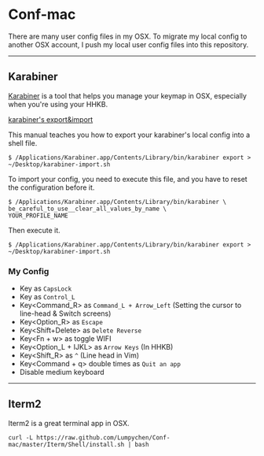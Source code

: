 # Conf-mac

There are many user config files in my OSX. To migrate my local config to another OSX account, I push my local user config files into this repository.

---

## Karabiner

[Karabiner](https://github.com/tekezo/Karabiner) is a tool that helps you manage your keymap in OSX, especially when you're using your HHKB.

[karabiner's export&import](https://pqrs.org/osx/karabiner/document.html.en#export)

This manual teaches you how to export your karabiner's local config into a shell file.

```
$ /Applications/Karabiner.app/Contents/Library/bin/karabiner export > ~/Desktop/karabiner-import.sh
```

To import your config, you need to execute this file, and you have to reset the configuration before it.

```
$ /Applications/Karabiner.app/Contents/Library/bin/karabiner \
be_careful_to_use__clear_all_values_by_name \
YOUR_PROFILE_NAME
```

Then execute it.

```
$ /Applications/Karabiner.app/Contents/Library/bin/karabiner export > ~/Desktop/karabiner-import.sh
```

### My Config

* Key<Escape> as `CapsLock`
* Key<CapsLock> as `Control_L`
* Key<Command_R> as `Command_L + Arrow_Left` (Setting the cursor to line-head & Switch screens)
* Key<Option_R> as `Escape`
* Key<Shift+Delete> as `Delete Reverse`
* Key<Fn + w> as toggle WIFI
* Key<Option_L + IJKL> as `Arrow Keys` (In HHKB)
* Key<Shift_R> as `^` (Line head in Vim)
* Key<Command + q> double times as `Quit an app`
* Disable medium keyboard


---

## Iterm2

Iterm2 is a great terminal app in OSX.

```
curl -L https://raw.github.com/Lumpychen/Conf-mac/master/Iterm/Shell/install.sh | bash
```


